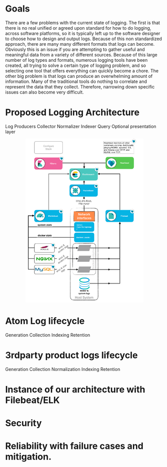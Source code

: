# Goals
There are a few problems with the current state of logging.  The first is that there is no real unified or agreed upon standard for how to do logging, across software platforms, so it is typically left up to the software designer to choose how to design and output logs.  Because of this non standardized approach, there are many many different formats that logs can become.  Obviously this is an issue if you are attempting to gather useful and meaningful data from a variety of different sources.  Because of this large number of log types and formats, numerous logging tools have been created, all trying to solve a certain type of logging problem, and so selecting one tool that offers everything can quickly become a chore.  The other big problem is that logs can produce an overwhelming amount of information.  Many of the traditional tools do nothing to correlate and represent the data that they collect.  Therefore, narrowing down specific issues can also become very difficult.


# Proposed Logging Architecture
  Log Producers
  Collector 
  Normalizer
  Indexer
  Query
  Optional presentation layer

<p align="center">
  <img src="Untitled%20Diagram.png" />
</p>

# Atom Log lifecycle
  Generation
  Collection
  Indexing
  Retention
  
# 3rdparty product logs lifecycle
Generation
Collection
Normalization
Indexing
Retention

# Instance of our architecture with Filebeat/ELK

# Security

# Reliability with failure cases and mitigation.

